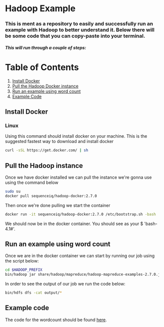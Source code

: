 # Hadoop Example

### This is ment as a repository to easily and successfully run an example with Hadoop to better understand it. Below there will be some code that you can copy-paste into your terminal. 

##### This will run through a couple of steps:
# Table of Contents
1. [Install Docker](#install_docker)
2. [Pull the Hadoop Docker instance](#pull_instance)
3. [Run an example using word count](#run_example)
4. [Example Code](#example_code)

## Install Docker <a name="install_docker"></a>
### Linux 
Using this command should install docker on your machine. This is the suggested fastest way to download and install docker

```bash
curl -sSL https://get.docker.com/ | sh
```

## Pull the Hadoop instance <a name="pull_instance"></a>
Once we have docker installed we can pull the instance we're gonna use using the command below
```bash
sudo su
docker pull sequenceiq/hadoop-docker:2.7.0
```

Then once we're done pulling we start the container
```bash
docker run -it sequenceiq/hadoop-docker:2.7.0 /etc/bootstrap.sh -bash
```

We should now be in the docker container. You should see as your $ 'bash-4.1#'.

## Run an example using word count <a name="run_example"></a>
Once we are in the docker container we can start by running our job using the script below:

```bash
cd $HADOOP_PREFIX
bin/hadoop jar share/hadoop/mapreduce/hadoop-mapreduce-examples-2.7.0.jar wordcount input output
```

In order to see the output of our job we run the code below:
```bash
bin/hdfs dfs -cat output/*
```

## Example code <a name="example_code"></a>
The code for the wordcount should be found [here](https://hadoop.apache.org/docs/stable/hadoop-mapreduce-client/hadoop-mapreduce-client-core/MapReduceTutorial.html#Example:_WordCount_v1.0).

